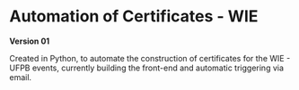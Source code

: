 #  Automation of Certificates - WIE

**Version 01**

Created in Python, to automate the construction of certificates for the WIE - UFPB events, currently building the front-end and automatic triggering via email.
